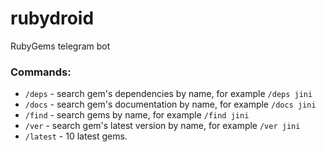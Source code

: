 # rubydroid
RubyGems telegram bot

### Commands: 
- `/deps` - search gem's dependencies by name, for example `/deps jini`
- `/docs` - search gem's documentation by name, for example `/docs jini`
- `/find` - search gems by name, for example `/find jini`
- `/ver` - search gem's latest version by name, for example `/ver jini`
- `/latest` - 10 latest gems.
